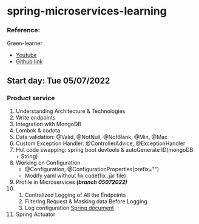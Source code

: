 # spring-microservices-learning

### Reference:
Green-learner
* [Youtube](https://youtu.be/Uw8Qicia3H0)
* [Github link](https://github.com/greenlearner01/microservices-projects-store/tree/master/Online-Shopping-Portal)

## Start day: Tue 05/07/2022
### Product service
1. Understanding Architecture & Technologies
2. Write endpoints
3. Integration with MongoDB
4. Lombok & codota
5. Data validation: @Valid, @NotNull, @NotBlank, @Min, @Max
6. Custom Exception Handler: @ControllerAdvice, @ExceptionHandler
7. Hot code swapping: spring boot devtools & autoGenerate ID(mongoDB + String)
8. Working on Configuration
   - @Configuration, @ConfigurationProperties(prefix="")
   - Modify yaml without fix code(fix .jar file)
9. Profile in Microservices **_(branch 05072022)_**
10. 
    1. Centralized Logging of All the Endpoints
    2. Filtering Request & Masking data Before Logging
    3. Log configuration [Spring document](https://docs.spring.io/spring-boot/docs/2.1.18.RELEASE/reference/html/boot-features-logging.html)
11. Spring Actuator